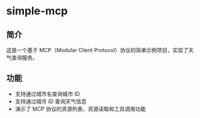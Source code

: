 # simple-mcp

## 简介

这是一个基于 MCP（Modular Client Protocol）协议的简单示例项目，实现了天气查询服务。

## 功能

- 支持通过城市名查询城市 ID
- 支持通过城市 ID 查询天气信息
- 演示了 MCP 协议的资源列表、资源读取和工具调用功能
